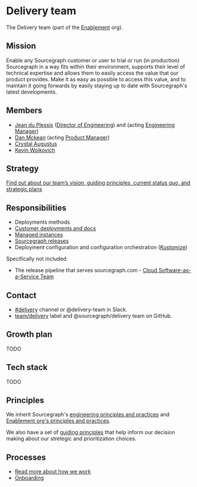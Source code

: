 # Delivery team

The Delivery team (part of the [Enablement](../index.md) org).

## Mission

Enable any Sourcegraph customer or user to trial or run (in production) Sourcegraph in a way fits within their environment, supports their level of technical expertise and allows them to easily access the value that our product provides. Make it as easy as possible to access this value, and to maintain it going forwards by easily staying up to date with Sourcegraph's latest developments.

## Members

- [Jean du Plessis](../../../../team/index.md#jean-du-plessis) ([Director of Engineering](../../roles.md#director-of-engineering)) and (acting [Engineering Manager](../../roles.md#engineering-manager))
- [Dan Mckean](../../../../team/index.md#dan-mckean) (acting [Product Manager](../../../product/roles/index.md#product-manager))
- [Crystal Augustus](../../../../team/index.md#crystal-augustus)
- [Kevin Wojkovich](../../../../team/index.md#kevin-wojkovich)

## Strategy

[Find out about our team’s vision, guiding principles, current status quo, and strategic plans](../../../../company/strategy/enablement/delivery/index.md)

## Responsibilities

- Deployments methods
- [Customer deployments and docs](https://docs.sourcegraph.com/admin/install)
- [Managed instances](./managed/index.md)
- [Sourcegraph releases](../../releases/index.md)
- Deployment configuration and configuration orchestration ([Kustomize](https://docs.sourcegraph.com/admin/install/kubernetes))

Specifically not included:

- The release pipeline that serves sourcegraph.com - [Cloud Software-as-a-Service Team](../../cloud/devops/index.md)

## Contact

- [#delivery](https://sourcegraph.slack.com/archives/C02E4HE42BX) channel or @delivery-team in Slack.
- [team/delivery](https://github.com/sourcegraph/sourcegraph/labels/team%2Fdelivery) label and @sourcegraph/delivery team on GitHub.

## Growth plan

TODO

## Tech stack

TODO

## Principles

We inherit Sourcegraph's [engineering principles and practices](../../principles-and-practices.md) and [Enablement org's principles and practices](../index.md#principles-and-practices).

We also have a set of [guiding principles](../../../../company/strategy/enablement/delivery/index.md#guiding-principles) that help inform our decision making about our stretegic and prioritization choices.

## Processes

- [Read more about how we work](processes.md)
- [Onboarding](onboarding.md)
